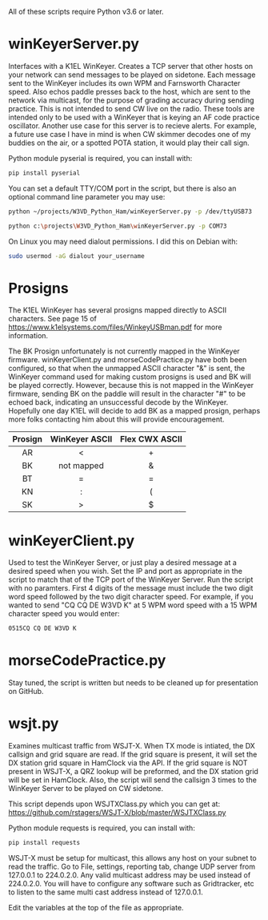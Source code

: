 All of these scripts require Python v3.6 or later.

# winKeyerServer.py

Interfaces with a K1EL WinKeyer. Creates a TCP server that other hosts on your network can send messages to be played on sidetone. Each message sent to the WinKeyer includes its own WPM and Farnsworth Character speed. Also echos paddle presses back to the host, which are sent to the network via multicast, for the purpose of grading accuracy during sending practice. This is not intended to send CW live on the radio. These tools are intended only to be used with a WinKeyer that is keying an AF code practice oscillator. Another use case for this server is to recieve alerts. For example, a future use case I have in mind is when CW skimmer decodes one of my buddies on the air, or a spotted POTA station, it would play their call sign.

Python module pyserial is required, you can install with: 
```bash
pip install pyserial
```
You can set a default TTY/COM port in the script, but there is also an optional command line parameter you may use:
```bash
python ~/projects/W3VD_Python_Ham/winKeyerServer.py -p /dev/ttyUSB73
```
```bash
python c:\projects\W3VD_Python_Ham\winKeyerServer.py -p COM73
```
On Linux you may need dialout permissions. I did this on Debian with:
```bash
sudo usermod -aG dialout your_username
```
# Prosigns
The K1EL WinKeyer has several prosigns mapped directly to ASCII characters. See page 15 of https://www.k1elsystems.com/files/WinkeyUSBman.pdf for more information.

The BK Prosign unfortunately is not currently mapped in the WinKeyer firmware. winKeyerClient.py and morseCodePractice.py have both been configured, so that when the unmapped ASCII character "&" is sent, the WinKeyer command used for making custom prosigns is used and BK will be played correctly. However, because this is not mapped in the WinKeyer firmware, sending BK on the paddle will result in the character "#" to be echoed back, indicating an unsuccessful decode by the WinKeyer. Hopefully one day K1EL will decide to add BK as a mapped prosign, perhaps more folks contacting him about this will provide encouragement.

Prosign  | WinKeyer ASCII | Flex CWX ASCII
:---: | :---: | :---:
AR | < | +
BK | not mapped | &
BT | = | =
KN | : | (
SK | > | $

# winKeyerClient.py

Used to test the WinKeyer Server, or just play a desired message at a desired speed when you wish. Set the IP and port as appropriate in the script to match that of the TCP port of the WinKeyer Server. Run the script with no paramters. First 4 digits of the message must include the two digit word speed followed by the two digit character speed. For example, if you wanted to send "CQ CQ DE W3VD K" at 5 WPM word speed with a 15 WPM character speed you would enter:
```bash
0515CQ CQ DE W3VD K
```

# morseCodePractice.py
Stay tuned, the script is written but needs to be cleaned up for presentation on GitHub.

# wsjt.py

Examines multicast traffic from WSJT-X. When TX mode is intiated, the DX callsign and grid square are read. If the grid square is present, it will set the DX station grid square in HamClock via the API. If the grid square is NOT present in WSJT-X, a QRZ lookup will be preformed, and the DX station grid will be set in HamClock. Also, the script will send the callsign 3 times to the WinKeyer Server to be played on CW sidetone.

This script depends upon WSJTXClass.py which you can get at: https://github.com/rstagers/WSJT-X/blob/master/WSJTXClass.py

Python module requests is required, you can install with: 
```bash
pip install requests
```

WSJT-X must be setup for multicast, this allows any host on your subnet to read the traffic. Go to File, settings, reporting tab, change UDP server from 127.0.0.1 to 224.0.2.0. Any valid multicast address may be used instead of 224.0.2.0. You will have to configure any software such as Gridtracker, etc to listen to the same multi cast address instead of 127.0.0.1.

Edit the variables at the top of the file as appropriate.
